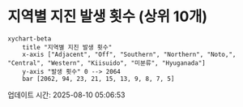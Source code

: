 # 지역별 지진 발생 횟수 (상위 10개)

```mermaid
xychart-beta
    title "지역별 지진 발생 횟수"
    x-axis ["Adjacent", "Off", "Southern", "Northern", "Noto,", "Central", "Western", "Kiisuido", "미분류", "Hyuganada"]
    y-axis "발생 횟수" 0 --> 2064
    bar [2062, 94, 23, 21, 15, 13, 9, 8, 7, 5]
```

업데이트 시간: 2025-08-10 05:06:53
